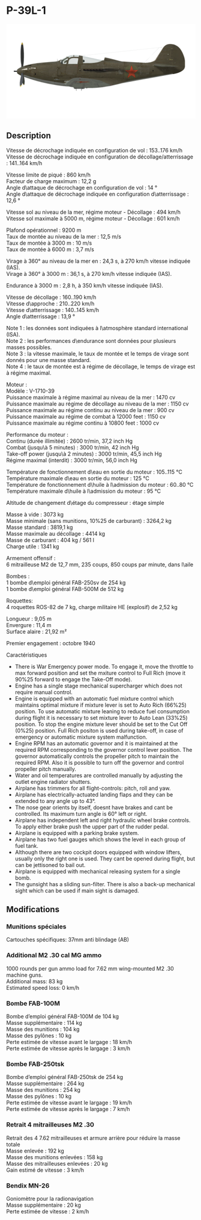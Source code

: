 # P-39L-1  
  
![p39l1](../images/p39l1.png)  
  
## Description  
  
Vitesse de décrochage indiquée en configuration de vol : 153..176 km/h  
Vitesse de décrochage indiquée en configuration de décollage/atterrissage : 141..164 km/h  
  
Vitesse limite de piqué : 860 km/h  
Facteur de charge maximum : 12,2 g  
Angle d\attaque de décrochage en configuration de vol : 14 °  
Angle d\attaque de décrochage indiquée en configuration d\atterrissage : 12,6 °  
  
Vitesse sol au niveau de la mer, régime moteur - Décollage : 494 km/h  
Vitesse sol maximale à 5000 m, régime moteur - Décollage : 601 km/h  
  
Plafond opérationnel : 9200 m  
Taux de montée au niveau de la mer : 12,5 m/s  
Taux de montée à 3000 m : 10 m/s  
Taux de montée à 6000 m : 3,7 m/s  
  
Virage à 360° au niveau de la mer en : 24,3 s, à 270 km/h vitesse indiquée (IAS).  
Virage à 360° à 3000 m : 36,1 s, à 270 km/h vitesse indiquée (IAS).  
  
Endurance à 3000 m : 2,8 h, à 350 km/h vitesse indiquée (IAS).  
  
Vitesse de décollage : 160..190 km/h  
Vitesse d\approche : 210..220 km/h  
Vitesse d\atterrissage : 140..145 km/h  
Angle d\atterrissage : 13,9 °  
  
Note 1 : les données sont indiquées à l\atmosphère standard international (ISA).  
Note 2 : les performances d\endurance sont données pour plusieurs masses possibles.  
Note 3 : la vitesse maximale, le taux de montée et le temps de virage sont donnés pour une masse standard.  
Note 4 : le taux de montée est à régime de décollage, le temps de virage est à régime maximal.  
  
Moteur :  
Modèle : V-1710-39  
Puissance maximale à régime maximal au niveau de la mer : 1470 cv  
Puissance maximale au régime de décollage au niveau de la mer : 1150 cv  
Puissance maximale au régime continu au niveau de la mer : 900 cv  
Puissance maximale au régime de combat à 12000 feet : 1150 cv  
Puissance maximale au régime continu à 10800 feet : 1000 cv  
  
Performance du moteur :  
Continu (durée illimitée) : 2600 tr/min, 37,2 inch Hg  
Combat (jusqu\à 5 minutes) : 3000 tr/min, 42 inch Hg  
Take-off power (jusqu\à 2 minutes) : 3000 tr/min, 45,5 inch Hg  
Régime maximal (interdit) : 3000 tr/min, 56,0 inch Hg  
  
Température de fonctionnement d\eau en sortie du moteur : 105..115 °C  
Température maximale d\eau en sortie du moteur : 125 °C  
Température de fonctionnement d\huile à l\admission du moteur : 60..80 °C  
Température maximale d\huile à l\admission du moteur : 95 °C  
  
Altitude de changement d\étage du compresseur : étage simple  
  
Masse à vide : 3073 kg  
Masse minimale (sans munitions, 10%25 de carburant) : 3264,2 kg  
Masse standard : 3819,1 kg  
Masse maximale au décollage : 4414 kg  
Masse de carburant : 404 kg / 561 l  
Charge utile : 1341 kg  
  
Armement offensif :  
6 mitrailleuse M2 de 12,7 mm, 235 coups, 850 coups par minute, dans l\aile  
  
Bombes :  
1 bombe d\emploi général FAB-250sv de 254 kg  
1 bombe d\emploi général FAB-500M de 512 kg  
  
Roquettes:  
4 roquettes ROS-82 de 7 kg, charge militaire HE (explosif) de 2,52 kg  
  
Longueur : 9,05 m  
Envergure : 11,4 m  
Surface alaire : 21,92 m²  
  
Premier engagement : octobre 1940  
  
Caractéristiques  
- There is War Emergency power mode. To engage it, move the throttle to max forward position and set the mxiture control to Full Rich (move it 90%25 forward to engage the Take-Off mode).  
- Engine has a single stage mechanical supercharger which does not require manual control.  
- Engine is equipped with an automatic fuel mixture control which maintains optimal mixture if mixture lever is set to Auto Rich (66%25) position. To use automatic mixture leaning to reduce fuel consumption during flight it is necessary to set mixture lever to Auto Lean (33%25) position. To stop the engine mixture lever should be set to the Cut Off (0%25) position. Full Rich positon is used during take-off, in case of emergency or automatic mixture system malfunction.  
- Engine RPM has an automatic governor and it is maintained at the required RPM corresponding to the governor control lever position. The governor automatically controls the propeller pitch to maintain the required RPM. Also it is possible to turn off the governor and control propeller pitch manually.  
- Water and oil temperatures are controlled manually by adjusting the outlet engine radiator shutters.  
- Airplane has trimmers for all flight-controls: pitch, roll and yaw.  
- Airplane has electrically-actuated landing flaps and they can be extended to any angle up to 43°.  
- The nose gear orients by itself, doesnt have brakes and cant be controlled. Its maximum turn angle is 60° left or right.  
- Airplane has independent left and right hydraulic wheel brake controls. To apply either brake push the upper part of the rudder pedal.  
- Airplane is equipped with a parking brake system.  
- Airplane has two fuel gauges which shows the level in each group of fuel tank.  
- Although there are two cockpit doors equipped with window lifters, usually only the right one is used. They cant be opened during flight, but can be jettisoned to bail out.  
- Airplane is equipped with mechanical releasing system for a single bomb.  
- The gunsight has a sliding sun-filter. There is also a back-up mechanical sight which can be used if main sight is damaged.  
  
## Modifications  
  
  
  
### Munitions spéciales  
  
Cartouches spécifiques: 37mm anti blindage (AB)  ﻿
  
### Additional M2 .30 cal MG ammo  
  
1000 rounds per gun ammo load for 7.62 mm wing-mounted M2 .30 machine guns.  
Additional mass: 83 kg  
Estimated speed loss: 0 km/h  ﻿
  
  
### Bombe FAB-100M  
  
Bombe d’emploi général FAB-100M de 104 kg  
Masse supplémentaire : 114 kg  
Masse des munitions : 104 kg  
Masse des pylônes : 10 kg  
Perte estimée de vitesse avant le largage : 18 km/h  
Perte estimée de vitesse après le largage : 3 km/h  ﻿
  
  
### Bombe FAB-250tsk   
  
Bombe d’emploi général FAB-250tsk de 254 kg  
Masse supplémentaire : 264 kg  
Masse des munitions : 254 kg  
Masse des pylônes : 10 kg  
Perte estimée de vitesse avant le largage : 19 km/h  
Perte estimée de vitesse après le largage : 7 km/h  ﻿
  
  
### Retrait 4 mitrailleuses M2 .30  
  
Retrait des 4 7.62 mitrailleuses et armure arrière pour réduire la masse totale  
Masse enlevée : 192 kg  
Masse des munitions enlevées : 158 kg  
Masse des mitrailleuses enlevées : 20 kg  
Gain estimé de vitesse : 3 km/h  ﻿
  
### Bendix MN-26  
  
Goniomètre pour la radionavigation  
Masse supplémentaire : 20 kg  
Perte estimée de vitesse : 2 km/h  